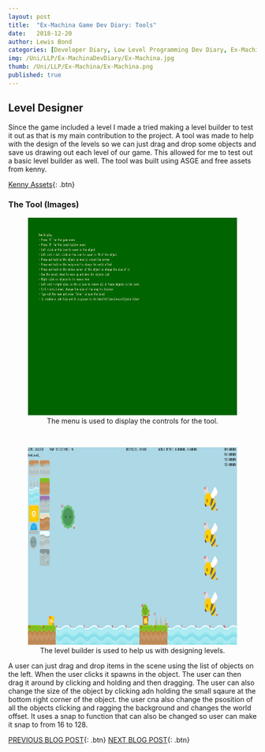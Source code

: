 ```yaml
---
layout: post
title:  "Ex-Machina Game Dev Diary: Tools"
date:   2018-12-20
author: Lewis Bond
categories: [Developer Diary, Low Level Programming Dev Diary, Ex-Machina Dev Diary]
img: /Uni/LLP/Ex-MachinaDevDiary/Ex-Machina.jpg
thumb: /Uni/LLP/Ex-Machina/Ex-Machina.png
published: true
---
```

<!--more-->

## Level Designer

Since the game included a level I made a tried making a level builder to test it out as that is my main contribution to the project. A tool was made to help with the design of the levels so we can just drag and drop some objects and save us drawing out each level of our game. This allowed for me to test out a basic level builder as well. The tool was built using ASGE and free assets from kenny. 

[Kenny Assets](https://www.kenney.nl/assets){: .btn}

### The Tool (Images)

<center>
	<figure>
	    <a href="/assets/img/blog/Uni/LLP/Ex-MachinaDevDiary/MenuScene.PNG"><img src="/assets/img/blog/Uni/LLP/Ex-MachinaDevDiary/MenuScene.PNG" height="400"></a>
	    <figcaption>The menu is used to display the controls for the tool.</figcaption>
	</figure>
  </center>
  <br/>
  <center>
	<figure>
	<a href="/assets/img/blog/Uni/LLP/Ex-MachinaDevDiary/LevelBuilderScene.PNG"><img src="/assets/img/blog/Uni/LLP/Ex-MachinaDevDiary/LevelBuilderScene.PNG" height="400"></a>
	    <figcaption>The level builder is used to help us with designing levels.</figcaption>
	</figure>
</center>


A user can just drag and drop items in the scene using the list of objects on the left. When the user clicks it spawns in the object. The user can then drag it around by clicking and holding and then dragging. The user can also change the size of the object by clicking adn holding the small sqaure at the bottom right corner of the object. the user cna also change the psosition of all the objects clicking and ragging the background and changes the world offset. It uses a snap to function that can also be changed so user can make it snap to from 16 to 128.


[PREVIOUS BLOG POST](https://lbondi7.github.io/developer%20diary/low%20level%20programming%20dev%20diary/ex-machina%20dev%20diary/llp-dd-ExMachina-2){: .btn} [NEXT BLOG POST](https://lbondi7.github.io/developer%20diary/low%20level%20programming%20dev%20diary/ex-machina%20dev%20diary/llp-dd-ExMachina-4){: .btn}
